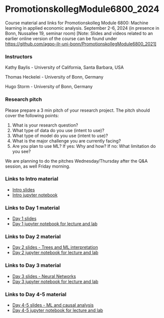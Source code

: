 # PromotionskollegModule6800_2024
Course material and links for Promotionskolleg Module 6800: Machine learning in applied economic analysis.
September 2-6, 2024 (in presence in Bonn, Nussallee 19, seminar room)
[Note: Slides and videos related to an earlier online version of the course can be found under https://github.com/agpo-ilr-uni-bonn/PromotionskollegModule6800_2021]

### Instructors 

Kathy Baylis - University of California, Santa Barbara, USA

Thomas Heckelei - University of Bonn, Germany

Hugo Storm - University of Bonn, Germany




### Research pitch 
Please prepare a 3 min pitch of your research project. The pitch should cover the following points:
1) What is your research question?
2) What type of data do you use (intent to use)?
3) What type of model do you use (intent to use)?
4) What is the major challenge you are currently facing?
5) Are you plan to use ML? If yes: Why and how? If no: What limitation do you see?

We are planning to do the pitches Wednesday/Thursday after the Q&A session, as well Friday morning. 

### Links to Intro material

- [Intro slides](https://docs.google.com/presentation/d/1aVcb1Z79EfP40OSRUQVVPKAs6yQMU1CUst0kM4mBZ_o/edit?usp=sharing)
- [Intro jupyter notebook](https://github.com/agpo-ilr-uni-bonn/PromotionskollegModule6800_2024/blob/master/labIntro.ipynb)

### Links to Day 1 material 

- [Day 1 slides](https://docs.google.com/presentation/d/1UYPwY2hDg79Sx7P2cIcGaPx2HlO5oUQBismQ-1YZrgE/edit?usp=sharing)
- [Day 1 jupyter notebook for lecture and lab](https://github.com/agpo-ilr-uni-bonn/PromotionskollegModule6800_2024/blob/master/6800_Day1.ipynb)


### Links to Day 2 material 

- [Day 2 slides - Trees and ML interpretation](https://docs.google.com/presentation/d/1cD7LIkgs0H_XolSquAmdrlGRTDVui7ATPAFAAzNfwc8/edit?usp=sharing)
- [Day 2 jupyter notebook for lecture and lab](https://github.com/agpo-ilr-uni-bonn/PromotionskollegModule6800_2024/blob/master/6800_Day2.ipynb)


### Links to Day 3 material 
- [Day 3 slides - Neural Networks](https://docs.google.com/presentation/d/1u-TV-c1oHGeypnGzNFQ2dEG80hgdmo1loV-_q8QEIHU/edit?usp=sharing)
- [Day 3 jupyter notebook for lecture and lab](https://github.com/agpo-ilr-uni-bonn/PromotionskollegModule6800_2024/blob/master/6800_Day3.ipynb)


### Links to Day 4-5 material 
- [Day 4-5 slides - ML and causal analysis](https://docs.google.com/presentation/d/1ORtS9uOrAFfY834XzAIfKBT8oFZje8dzHdrX9UYbRNI/edit?usp=sharing)
- [Day 4-5 jupyter notebook for lecture and lab](https://github.com/agpo-ilr-uni-bonn/PromotionskollegModule6800_2024/blob/master/6800_Day4_5.ipynb)
<!--
-[Example notebook of Lasso Double selection](https://github.com/agpo-ilr-uni-bonn/PromotionskollegModule6800_2024/blob/master/Example_LassoDoubleSelection.ipynb)
-->
